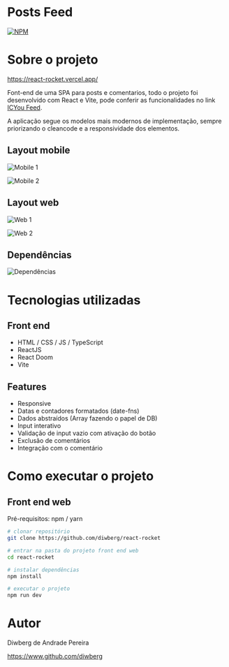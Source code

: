 # Posts Feed 
[![NPM](https://img.shields.io/npm/l/react)](https://github.com/diwberg/next-react/blob/main/LICENSE) 

# Sobre o projeto

https://react-rocket.vercel.app/

Font-end de uma SPA para posts e comentarios, todo o projeto foi desenvolvido com React e Vite, pode conferir as funcionalidades no link [ICYou Feed](https://react-rocket.vercel.app/ "Site do projeto").

A aplicação segue os modelos mais modernos de implementação, sempre priorizando o cleancode e a responsividade dos elementos.

## Layout mobile
<img src="https://github.com/diwberg/react-rocket/blob/main/public/template/mobile-1.jpeg" alt="Mobile 1" style="max-width: 300px; height: auto;">


![Mobile 2](https://github.com/diwberg/react-rocket/blob/main/public/template/mobile-2.jpeg)

## Layout web
![Web 1](https://github.com/diwberg/react-rocket/blob/main/public/template/pc-1.jpeg)

![Web 2](https://github.com/diwberg/react-rocket/blob/main/public/template/pc-2.jpeg)

## Dependências
![Dependências](https://github.com/diwberg/react-rocket/blob/main/public/template/dependence.jpeg)

# Tecnologias utilizadas
## Front end
- HTML / CSS / JS / TypeScript
- ReactJS
- React Doom
- Vite
## Features
- Responsive
- Datas e contadores formatados (date-fns)
- Dados abstraídos (Array fazendo o papel de DB)
- Input interativo
- Validação de input vazio com ativação do botão
- Exclusão de comentários
- Integração com o comentário


# Como executar o projeto

## Front end web
Pré-requisitos: npm / yarn

```bash
# clonar repositório
git clone https://github.com/diwberg/react-rocket

# entrar na pasta do projeto front end web
cd react-rocket

# instalar dependências
npm install

# executar o projeto
npm run dev
```

# Autor

Diwberg de Andrade Pereira

https://www.github.com/diwberg

